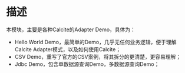 # 描述
本模块，主要是各种Calcite的Adapter Demo，具体为：
* Hello World Demo，最简单的Demo，几乎无任何业务逻辑，便于理解Calcite Adapter模式，以及如何使用Calcite；
* CSV Demo，重写了官方的CSV案例，将其拆分的更清楚，更容易理解；
* Jdbc Demo，包含单数据源查询Demo，多数据源查询Demo；